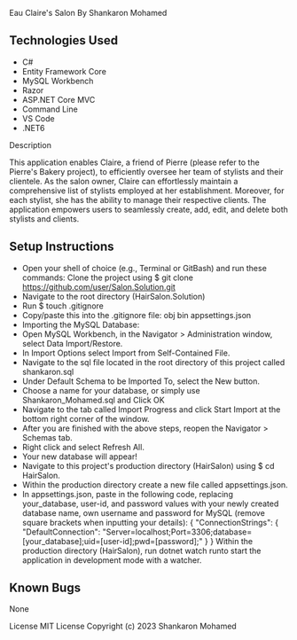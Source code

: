 Eau Claire's Salon
By Shankaron Mohamed 
## Technologies Used
- C#
- Entity Framework Core
- MySQL Workbench
- Razor
- ASP.NET Core MVC
- Command Line
- VS Code
- .NET6

Description

This application enables Claire, a friend of Pierre (please refer to the Pierre's Bakery project), to efficiently oversee her team of stylists and their clientele. As the salon owner, Claire can effortlessly maintain a comprehensive list of stylists employed at her establishment. Moreover, for each stylist, she has the ability to manage their respective clients. The application empowers users to seamlessly create, add, edit, and delete both stylists and clients.

## Setup Instructions
- Open your shell of choice (e.g., Terminal or GitBash) and run these commands:
Clone the project using $ git clone https://github.com/user/Salon.Solution.git
- Navigate to the root directory (HairSalon.Solution)
- Run $ touch .gitignore
- Copy/paste this into the .gitignore file: obj bin appsettings.json
- Importing the MySQL Database:
- Open MySQL Workbench, in the Navigator > Administration window, select Data Import/Restore.
- In Import Options select Import from Self-Contained File.
- Navigate to the sql file located in the root directory of this project called shankaron.sql
- Under Default Schema to be Imported To, select the New button.
- Choose a name for your database, or simply use Shankaron_Mohamed.sql and
Click OK
- Navigate to the tab called Import Progress and click Start Import at the bottom right corner of the window.
- After you are finished with the above steps, reopen the Navigator > Schemas tab.
- Right click and select Refresh All.
- Your new database will appear!
- Navigate to this project's production directory (HairSalon) using $ cd HairSalon.
- Within the production directory create a new file called appsettings.json.
- In appsettings.json, paste in the following code, replacing your_database, user-id, and password values with your newly created database name, own username and password for MySQL (remove square brackets when inputting your details): {   "ConnectionStrings": { "DefaultConnection": "Server=localhost;Port=3306;database=[your_database];uid=[user-id];pwd=[password];"   } }
Within the production directory (HairSalon), run dotnet watch runto start the application in development mode with a watcher.
## Known Bugs
None

License
MIT License Copyright (c) 2023 Shankaron Mohamed 

